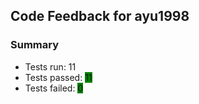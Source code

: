 ## Code Feedback for ayu1998

### Summary

- Tests run:        11
- Tests passed:     <span style="background-color:green">11</span>
- Tests failed:     <span style="background-color:green">0</span>